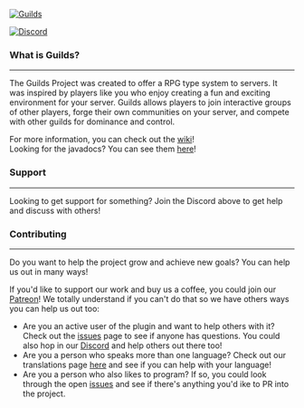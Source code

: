 [![Guilds](https://i.imgur.com/KE562QO.png)](https://github.com/guilds-plugin/Guilds)

[![Discord](https://discordapp.com/api/guilds/390942438061113344/widget.png?style=banner2)](https://discord.gg/TWFEY9Y)

### What is Guilds?
___

The Guilds Project was created to offer a RPG type system to servers.
It was inspired by players like you who enjoy creating a fun and exciting environment for your server.
Guilds allows players to join interactive groups of other players, forge their own communities on your server, and compete with other guilds for dominance and control.

For more information, you can check out the [wiki](https://wiki.glaremasters.me)!  
Looking for the javadocs? You can see them [here](https://guilds-plugin.github.io/javadocs/)!

### Support
___

Looking to get support for something? Join the Discord above to get help and discuss with others!

### Contributing
___

Do you want to help the project grow and achieve new goals? You can help us out in many ways!

If you'd like to support our work and buy us a coffee, you could join our [Patreon](https://www.patreon.com/GlareMasters)! We totally understand if you can't do that so we have others ways you can help us out too:

* Are you an active user of the plugin and want to help others with it? Check out the [issues](https://github.com/guilds-plugin/Guilds/issues) page to see if anyone has questions. You could also hop in our [Discord](https://glaremasters.me/discord) and help others out there too!
* Are you a person who speaks more than one language? Check out our translations page [here](https://crowdin.com/project/guilds) and see if you can help with your language!
* Are you a person who also likes to program? If so, you could look through the open [issues](https://github.com/guilds-plugin/Guilds/issues) and see if there's anything you'd ike to PR into the project.

